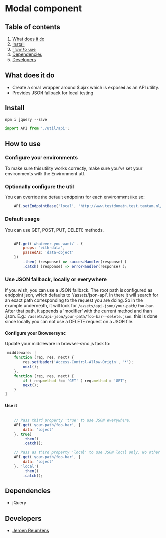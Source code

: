 
# Modal component

## Table of contents
1. [What does it do](#markdown-header-what-does-it-do)
2. [Install](#markdown-header-install)
3. [How to use](#markdown-header-how-to-use)
4. [Dependencies](#markdown-header-dependencies)
5. [Developers](#markdown-header-developers)


## What does it do
* Create a small wrapper around $.ajax which is exposed as an API utility.
* Provides JSON fallback for local testing

## Install
```node
npm i jquery --save
```

```javascript
import API from './util/api';
```

## How to use
### Configure your environments
To make sure this utility works correctly, make sure you've set your environments with the Environment util.

### Optionally configure the util
You can override the default endpoints for each environment like so:
```javascript
    API.setEndpointBase('local', 'http://www.testdomain.test.tamtam.nl/api/');
```

### Default usage
You can use GET, POST, PUT, DELETE methods.

```javascript
    
    API.get('whatever-you-want/', {
        props: 'with-data',
        passedAs: 'data-object'
    })
        .then( (response) => successHandler(response) )
        .catch( (response) => errorHandler(response) );

```

### Use JSON fallback, locally or everywhere
If you wish, you can use a JSON fallback. The root path is configured as endpoint json, which 
defaults to '/assets/json-api'. In there it will search for an exact path corresponding to the request
you are doing. So in the example underneath, it will look for `/assets/api-json/your-path/foo-bar`.
After that path, it appends a 'modifier' with the current method and than .json. E.g.: `/assets/api-json/your-path/foo-bar--delete.json`.
this is done since locally you can not use a DELETE request on a JSON file.

#### Configure your Browsersync
Update your middleware in browser-sync.js task to:
```javascript
 middleware: [
    function (req, res, next) {
        res.setHeader('Access-Control-Allow-Origin', '*');
        next();
    },
    function (req, res, next) {
        if ( req.method !== 'GET' ) req.method = 'GET';
        next();
    }
]
```

#### Use it
```javascript

    // Pass third property 'true' to use JSON everywhere.
    API.get('your-path/foo-bar', {
        data: 'object'
    }, true)
        .then()
        .catch();
    
    // Pass as third property 'local' to use JSON local only. No other environments allowed.
    API.get('your-path/foo-bar', {
        data: 'object'
    }, 'local')
        .then()
        .catch();
```

## Dependencies
* jQuery

## Developers
* [Jeroen Reumkens](mailto:jeroen.reumkens@tamtam.nl)
